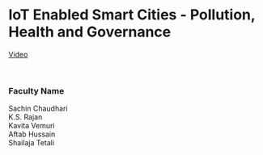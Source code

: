 # IoT Enabled Smart Cities - Pollution, Health and Governance

[Video](https://youtu.be/Ao2rtbGqrbk)

<br>


### Faculty Name

Sachin Chaudhari<br>
K.S. Rajan<br>
Kavita Vemuri<br>
Aftab Hussain<br>
Shailaja Tetali
